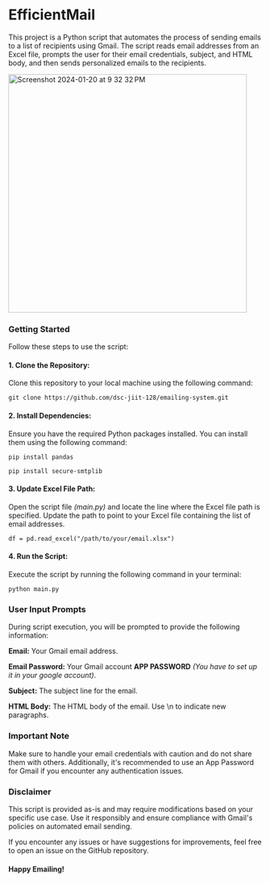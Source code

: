 # EfficientMail

This project is a Python script that automates the process of sending emails to a list of recipients using Gmail. The script reads email addresses from an Excel file, prompts the user for their email credentials, subject, and HTML body, and then sends personalized emails to the recipients.

<img width="473" alt="Screenshot 2024-01-20 at 9 32 32 PM" src="https://github.com/dsc-jiit-128/emailing-system/assets/115946158/13de66d1-6cde-4aad-99e5-d3f87c83a77b">


### Getting Started
Follow these steps to use the script:

#### 1. Clone the Repository:
Clone this repository to your local machine using the following command:

`git clone https://github.com/dsc-jiit-128/emailing-system.git`

#### 2. Install Dependencies:
Ensure you have the required Python packages installed. You can install them using the following command:

`pip install pandas`

`pip install secure-smtplib`

#### 3. Update Excel File Path:
Open the script file *(main.py)* and locate the line where the Excel file path is specified. Update the path to point to your Excel file containing the list of email addresses.

`df = pd.read_excel("/path/to/your/email.xlsx")`

#### 4. Run the Script:
Execute the script by running the following command in your terminal:

`python main.py`


### User Input Prompts
During script execution, you will be prompted to provide the following information:

**Email:** Your Gmail email address.

**Email Password:** Your Gmail account **APP PASSWORD** *(You have to set up it in your google account)*.

**Subject:** The subject line for the email.

**HTML Body:** The HTML body of the email. Use \n to indicate new paragraphs.




### Important Note
Make sure to handle your email credentials with caution and do not share them with others. Additionally, it's recommended to use an App Password for Gmail if you encounter any authentication issues.




### Disclaimer
This script is provided as-is and may require modifications based on your specific use case. Use it responsibly and ensure compliance with Gmail's policies on automated email sending.

If you encounter any issues or have suggestions for improvements, feel free to open an issue on the GitHub repository.

#### Happy Emailing!
